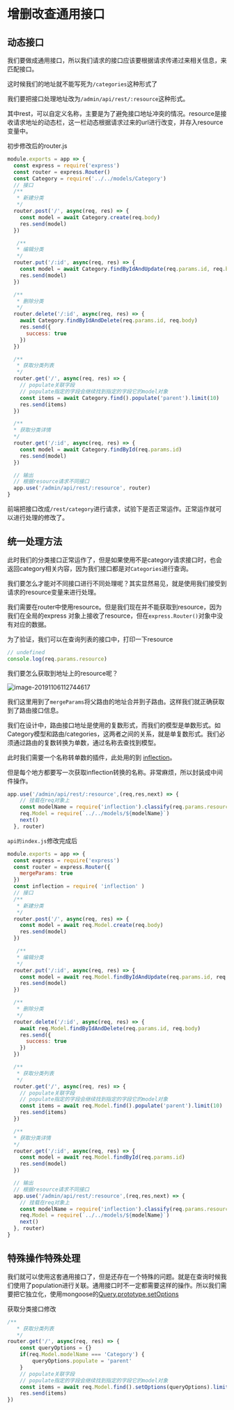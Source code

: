 # 增删改查通用接口

## 动态接口

我们要做成通用接口，所以我们请求的接口应该要根据请求传递过来相关信息，来匹配接口。

这时候我们的地址就不能写死为`/categories`这种形式了

我们要把接口处理地址改为`/admin/api/rest/:resource`这种形式。

其中rest，可以自定义名称，主要是为了避免接口地址冲突的情况。resource是接收请求地址的动态栏，这一栏动态根据请求过来的url进行改变，并存入resource变量中。

初步修改后的router.js

```js
module.exports = app => {
  const express = require('express')
  const router = express.Router()
  const Category = require('../../models/Category')
  // 接口
  /**
   * 新建分类
   */
  router.post('/', async(req, res) => {
    const model = await Category.create(req.body)
    res.send(model)
  })

   /**
   * 编辑分类
   */
  router.put('/:id', async(req, res) => {
    const model = await Category.findByIdAndUpdate(req.params.id, req.body)
    res.send(model)
  })

  /**
   * 删除分类
   */
  router.delete('/:id', async(req, res) => {
    await Category.findByIdAndDelete(req.params.id, req.body)
    res.send({
      success: true
    })
  })

  /**
   * 获取分类列表
   */
  router.get('/', async(req, res) => {
    // populate关联字段
    // populate指定的字段会继续找到指定的字段它的model对象
    const items = await Category.find().populate('parent').limit(10)
    res.send(items)
  })

  /**
  * 获取分类详情
  */
  router.get('/:id', async(req, res) => {
    const model = await Category.findById(req.params.id)
    res.send(model)
  })

  // 输出
  // 根据resource请求不同接口
  app.use('/admin/api/rest/:resource', router)
}
```

前端把接口改成`/rest/category`进行请求，试验下是否正常运作。正常运作就可以进行处理的修改了。



## 统一处理方法

此时我们的分类接口正常运作了，但是如果使用不是category请求接口时，也会返回category相关内容，因为我们接口都是对`Categories`进行查询。

我们要怎么才能对不同接口进行不同处理呢？其实显然易见，就是使用我们接受到请求的resource变量来进行处理。

我们需要在router中使用resource。但是我们现在并不能获取到resource，因为我们在全局的express 对象上接收了resource，但在`express.Router()`对象中没有对应的数据。

为了验证，我们可以在查询列表的接口中，打印一下resource

```js
// undefined
console.log(req.params.resource)
```

我们要怎么获取到地址上的resource呢？

![image-20191106112744617](F:\Github\myrepositories\learning-notes\全栈之巅学习笔记\lesson2\assets\image-20191106112744617.png)

我们这里用到了`mergeParams`将父路由的地址合并到子路由。这样我们就正确获取到了路由接口信息。

我们在设计中，路由接口地址是使用的复数形式，而我们的模型是单数形式。如Category模型和路由/categories，这两者之间的关系，就是单复数形式。我们必须通过路由的复数转换为单数，通过名称去查找到模型。

此时我们需要一个名称转单数的插件，此处用的到 [inflection](https://www.npmjs.com/package/inflection)。

但是每个地方都要写一次获取inflection转换的名称。非常麻烦，所以封装成中间件操作。

```js
app.use('/admin/api/rest/:resource',(req,res,next) => {
    // 挂载在req对象上
    const modelName = require('inflection').classify(req.params.resource);
    req.Model = require(`../../models/${modelName}`)
    next()
  }, router)
```

`api的index.js`修改完成后

```js
module.exports = app => {
  const express = require('express')
  const router = express.Router({
    mergeParams: true
  })
  const inflection = require( 'inflection' )
  // 接口
  /**
   * 新建分类
   */
  router.post('/', async(req, res) => {
    const model = await req.Model.create(req.body)
    res.send(model)
  })

   /**
   * 编辑分类
   */
  router.put('/:id', async(req, res) => {
    const model = await req.Model.findByIdAndUpdate(req.params.id, req.body)
    res.send(model)
  })

  /**
   * 删除分类
   */
  router.delete('/:id', async(req, res) => {
    await req.Model.findByIdAndDelete(req.params.id, req.body)
    res.send({
      success: true
    })
  })

  /**
   * 获取分类列表
   */
  router.get('/', async(req, res) => {
    // populate关联字段
    // populate指定的字段会继续找到指定的字段它的model对象
    const items = await req.Model.find().populate('parent').limit(10)
    res.send(items)
  })

  /**
  * 获取分类详情
  */
  router.get('/:id', async(req, res) => {
    const model = await req.Model.findById(req.params.id)
    res.send(model)
  })

  // 输出
  // 根据resource请求不同接口
  app.use('/admin/api/rest/:resource',(req,res,next) => {
    // 挂载在req对象上
    const modelName = require('inflection').classify(req.params.resource);
    req.Model = require(`../../models/${modelName}`)
    next()
  }, router)
}
```



## 特殊操作特殊处理

我们就可以使用这套通用接口了，但是还存在一个特殊的问题。就是在查询时候我们使用了population进行关联。通用接口时不一定都需要这样的操作。所以我们需要把它独立化，使用mongoose的[Query.prototype.setOptions](https://mongoosejs.com/docs/api/query.html#query_Query-setOptions)

获取分类接口修改

```js
/**
   * 获取分类列表
   */
router.get('/', async(req, res) => {
    const queryOptions = {}
    if(req.Model.modelName === 'Category') {
        queryOptions.populate = 'parent'
    }
    // populate关联字段
    // populate指定的字段会继续找到指定的字段它的model对象
    const items = await req.Model.find().setOptions(queryOptions).limit(10)
    res.send(items)
})

```


